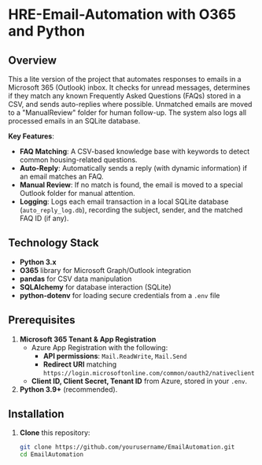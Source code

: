 # HRE-Email-Automation with O365 and Python

## Overview

This a lite version of the project that automates responses to emails in a Microsoft 365 (Outlook) inbox. It checks for unread messages, determines if they match any known Frequently Asked Questions (FAQs) stored in a CSV, and sends auto-replies where possible. Unmatched emails are moved to a "ManualReview" folder for human follow-up. The system also logs all processed emails in an SQLite database.

**Key Features**:
- **FAQ Matching**: A CSV-based knowledge base with keywords to detect common housing-related questions.
- **Auto-Reply**: Automatically sends a reply (with dynamic information) if an email matches an FAQ.
- **Manual Review**: If no match is found, the email is moved to a special Outlook folder for manual attention.
- **Logging**: Logs each email transaction in a local SQLite database (`auto_reply_log.db`), recording the subject, sender, and the matched FAQ ID (if any).

## Technology Stack

- **Python 3.x**  
- **O365** library for Microsoft Graph/Outlook integration  
- **pandas** for CSV data manipulation  
- **SQLAlchemy** for database interaction (SQLite)  
- **python-dotenv** for loading secure credentials from a `.env` file  

## Prerequisites

1. **Microsoft 365 Tenant & App Registration**  
   - Azure App Registration with the following:
     - **API permissions**: `Mail.ReadWrite`, `Mail.Send`  
     - **Redirect URI** matching `https://login.microsoftonline.com/common/oauth2/nativeclient`  
   - **Client ID, Client Secret, Tenant ID** from Azure, stored in your `.env`.
2. **Python 3.9+** (recommended).

## Installation

1. **Clone** this repository:
   ```bash
   git clone https://github.com/yourusername/EmailAutomation.git
   cd EmailAutomation

